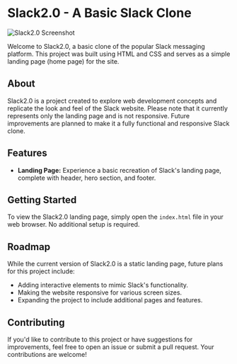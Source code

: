 # Slack2.0 - A Basic Slack Clone

![Slack2.0 Screenshot](link_to_project_screenshot.png)

Welcome to Slack2.0, a basic clone of the popular Slack messaging platform. This project was built using HTML and CSS and serves as a simple landing page (home page) for the site.

## About

Slack2.0 is a project created to explore web development concepts and replicate the look and feel of the Slack website. Please note that it currently represents only the landing page and is not responsive. Future improvements are planned to make it a fully functional and responsive Slack clone.

## Features

- **Landing Page:** Experience a basic recreation of Slack's landing page, complete with header, hero section, and footer.

## Getting Started

To view the Slack2.0 landing page, simply open the `index.html` file in your web browser. No additional setup is required.

## Roadmap

While the current version of Slack2.0 is a static landing page, future plans for this project include:

- Adding interactive elements to mimic Slack's functionality.
- Making the website responsive for various screen sizes.
- Expanding the project to include additional pages and features.

## Contributing

If you'd like to contribute to this project or have suggestions for improvements, feel free to open an issue or submit a pull request. Your contributions are welcome!
